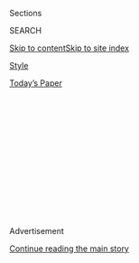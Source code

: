 <div id="app">

<div>

<div>

<div>

<div class="NYTAppHideMasthead css-1q2w90k e1suatyy0">

<div class="section css-ui9rw0 e1suatyy2">

<div class="css-eph4ug er09x8g0">

<div class="css-6n7j50">

</div>

<span class="css-1dv1kvn">Sections</span>

<div class="css-10488qs">

<span class="css-1dv1kvn">SEARCH</span>

</div>

[Skip to content](#site-content)[Skip to site index](#site-index)

</div>

<div id="masthead-section-label" class="css-1wr3we4 eaxe0e00">

[Style](https://www.nytimes.com/section/style)

</div>

<div class="css-10698na e1huz5gh0">

</div>

</div>

<div id="masthead-bar-one" class="section hasLinks css-15hmgas e1csuq9d3">

<div class="css-uqyvli e1csuq9d0">

</div>

<div class="css-1uqjmks e1csuq9d1">

</div>

<div class="css-9e9ivx">

[](https://myaccount.nytimes.com/auth/login?response_type=cookie&client_id=vi)

</div>

<div class="css-1bvtpon e1csuq9d2">

[Today’s Paper](https://www.nytimes.com/section/todayspaper)

</div>

</div>

</div>

</div>

<div data-aria-hidden="false">

<div id="site-content" role="main">

<div>

<div class="css-1aor85t" style="opacity:0.000000001;z-index:-1;visibility:hidden">

<div class="css-1hqnpie">

<div class="css-epjblv">

<span class="css-17xtcya">[Style](/section/style)</span><span class="css-x15j1o">|</span><span class="css-fwqvlz">Orville
Peck, a Masked Gay Country Star, Rides Into Brooklyn</span>

</div>

<div class="css-k008qs">

<div class="css-1iwv8en">

<span class="css-18z7m18"></span>

<div>

</div>

</div>

<span class="css-1n6z4y">https://nyti.ms/328lM9z</span>

<div class="css-1705lsu">

<div class="css-4xjgmj">

<div class="css-4skfbu" role="toolbar" data-aria-label="Social Media Share buttons, Save button, and Comments Panel with current comment count" data-testid="share-tools">

  - 
  - 
  - 
  - 
    
    <div class="css-6n7j50">
    
    </div>

  - 

</div>

</div>

</div>

</div>

</div>

</div>

<div id="NYT_TOP_BANNER_REGION" class="css-13pd83m">

</div>

<div id="top-wrapper" class="css-1sy8kpn">

<div id="top-slug" class="css-l9onyx">

Advertisement

</div>

[Continue reading the main story](#after-top)

<div class="ad top-wrapper" style="text-align:center;height:100%;display:block;min-height:250px">

<div id="top" class="place-ad" data-position="top" data-size-key="top">

</div>

</div>

<div id="after-top">

</div>

</div>

<div>

<div id="sponsor-wrapper" class="css-1hyfx7x">

<div id="sponsor-slug" class="css-19vbshk">

Supported by

</div>

[Continue reading the main story](#after-sponsor)

<div id="sponsor" class="ad sponsor-wrapper" style="text-align:center;height:100%;display:block">

</div>

<div id="after-sponsor">

</div>

</div>

<div class="css-186x18t">

Encounters

</div>

<div class="css-1vkm6nb ehdk2mb0">

# Orville Peck, a Masked Gay Country Star, Rides Into Brooklyn

</div>

“The masks exist as a point of discussion,” Mr. Peck said.

<div class="css-79elbk" data-testid="photoviewer-wrapper">

<div class="css-z3e15g" data-testid="photoviewer-wrapper-hidden">

</div>

<div class="css-1a48zt4 ehw59r15" data-testid="photoviewer-children">

![<span class="css-16f3y1r e13ogyst0" data-aria-hidden="true">Orville
Peck, a country music act with a mask, at the Kensington Stables in
Brooklyn.</span><span class="css-cnj6d5 e1z0qqy90" itemprop="copyrightHolder"><span class="css-1ly73wi e1tej78p0">Credit...</span><span><span>Devin
Yalkin for The New York
Times</span></span></span>](https://static01.nyt.com/images/2019/10/13/fashion/11UPCLOSE-PECK1/11UPCLOSE-PECK1-articleLarge-v2.jpg?quality=75&auto=webp&disable=upscale)

</div>

</div>

<div class="css-18e8msd">

<div class="css-vp77d3 epjyd6m0">

<div class="css-hus3qt ey68jwv0" data-aria-hidden="true">

[![Alex
Hawgood](https://static01.nyt.com/images/2019/02/20/multimedia/author-alex-hawgood/author-alex-hawgood-thumbLarge.png
"Alex Hawgood")](https://www.nytimes.com/by/alex-hawgood)

</div>

<div class="css-1baulvz">

By [<span class="css-1baulvz last-byline" itemprop="name">Alex
Hawgood</span>](https://www.nytimes.com/by/alex-hawgood)

</div>

</div>

  - 
    
    <div class="css-ld3wwf e16638kd2">
    
    Published Oct. 12, 2019Updated Oct. 16, 2019
    
    </div>

  - 
    
    <div class="css-4xjgmj">
    
    <div class="css-pvvomx" role="toolbar" data-aria-label="Social Media Share buttons, Save button, and Comments Panel with current comment count" data-testid="share-tools">
    
      - 
      - 
      - 
      - 
        
        <div class="css-6n7j50">
        
        </div>
    
      - 
    
    </div>
    
    </div>

</div>

</div>

<div class="section meteredContent css-1r7ky0e" name="articleBody" itemprop="articleBody">

<div class="css-1fanzo5 StoryBodyCompanionColumn">

<div class="css-53u6y8">

The enigmatic country singer known as Orville Peck is riding high these
days. He is on the cover of [British GQ
Style](https://www.gq-magazine.co.uk/culture/article/orville-peck-interview),
wearing star-spangled boots and a black mask that obscures his face.

The New Yorker, in a review of his debut album, “Pony,” called him the
“[masked man our yee-haw moment
deserves](https://www.newyorker.com/recommends/listen/orville-peck-the-masked-man-our-yee-haw-moment-deserves)”
and described his voice as having “the sexy, menacing melodrama of Roy
Orbison.”

The [Los Angeles
Times](https://www.latimes.com/entertainment-arts/music/story/2019-09-04/orville-peck-country-gay-mask-singer)
declared that he is “as venerated as any pop diva” by the “hipsters in
West Hollywood,” which seems to be a thinly veiled reference to his
large gay fan base.

</div>

</div>

<div class="css-79elbk" data-testid="photoviewer-wrapper">

<div class="css-z3e15g" data-testid="photoviewer-wrapper-hidden">

</div>

<div class="css-1a48zt4 ehw59r15" data-testid="photoviewer-children">

![<span class="css-cnj6d5 e1z0qqy90" itemprop="copyrightHolder"><span class="css-1ly73wi e1tej78p0">Credit...</span><span>Devin
Yalkin for The New York
Times</span></span>](https://static01.nyt.com/images/2019/10/13/fashion/11UPCLOSE-PECK2/11UPCLOSE-PECK2-articleLarge-v3.jpg?quality=75&auto=webp&disable=upscale)

</div>

</div>

<div class="css-1fanzo5 StoryBodyCompanionColumn">

<div class="css-53u6y8">

On a sweltering afternoon in July, Mr. Peck made his way to the
[Kensington Stables](http://kensingtonstables.com) in Brooklyn, to
explore the wild West of Prospect Park by horseback. “Honestly, there is
nothing I love more than being around a horse,” he said.

</div>

</div>

<div class="css-1fanzo5 StoryBodyCompanionColumn">

<div class="css-53u6y8">

Giving off what he called a “cowboy-in-the-city kind of vibe,” he wore a
sleeveless Western vest that showed off his toned and tattooed arms, and
a pair of dusty Wrangler jeans. And although his character always wears
a mask, he arrived without one, revealing his piercing blue eyes and
chiseled features. But he quickly put one on (a menacing black leather
mask with fringe) when a photographer arrived.

“The masks exist as a point of discussion for people to add their own
take on them,” he said.

A young instructor named Alexus Lawson walked him to the barn and had
him wait by a tower of saddles. “Nice quality leather,” Mr. Peck said.

</div>

</div>

<div class="css-79elbk" data-testid="photoviewer-wrapper">

<div class="css-z3e15g" data-testid="photoviewer-wrapper-hidden">

</div>

<div class="css-1a48zt4 ehw59r15" data-testid="photoviewer-children">

<div class="css-1xdhyk6 erfvjey0">

<span class="css-1ly73wi e1tej78p0">Image</span>

<div class="css-zjzyr8">

<div data-testid="lazyimage-container" style="height:580px">

</div>

</div>

</div>

<span class="css-cnj6d5 e1z0qqy90" itemprop="copyrightHolder"><span class="css-1ly73wi e1tej78p0">Credit...</span><span>Devin
Yalkin for The New York Times</span></span>

</div>

</div>

<div class="css-1fanzo5 StoryBodyCompanionColumn">

<div class="css-53u6y8">

As it turned out, Mr. Peck was not the only show pony there. He was
introduced to Tonka, a 20-year-old black horse who has appeared on
“Today” and “Saturday Night Live.” He felt Tonka’s muscular body.
“He’s so beautiful,” Mr. Peck said. “Look at those eyelashes.”

</div>

</div>

<div class="css-1fanzo5 StoryBodyCompanionColumn">

<div class="css-53u6y8">

After saddling up, he followed Ms. Lawson and rode toward Ocean Parkway,
looking like a campy butch Lone Ranger on the traffic-clogged streets of
central Brooklyn. Despite his disguises, Mr. Peck has a cerebral,
salt-of-the-earth nature.

“I don’t avoid questions about my life because I am trying to be
obtuse,” he said. “I use it as something to enhance the artistry of
what I do.”

It took some cajoling before he offered any personal tidbits, referring
to a childhood spent in “Africa, North America and Europe,” with a
father who is a glam-rock sound engineer and a mother who is an artist.
He identifies as gay and gave his age as 31.

</div>

</div>

<div class="css-79elbk" data-testid="photoviewer-wrapper">

<div class="css-z3e15g" data-testid="photoviewer-wrapper-hidden">

</div>

<div class="css-1a48zt4 ehw59r15" data-testid="photoviewer-children">

<div class="css-1xdhyk6 erfvjey0">

<span class="css-1ly73wi e1tej78p0">Image</span>

<div class="css-zjzyr8">

<div data-testid="lazyimage-container" style="height:257.77777777777777px">

</div>

</div>

</div>

<span class="css-cnj6d5 e1z0qqy90" itemprop="copyrightHolder"><span class="css-1ly73wi e1tej78p0">Credit...</span><span>Devin
Yalkin for The New York Times</span></span>

</div>

</div>

<div class="css-1fanzo5 StoryBodyCompanionColumn">

<div class="css-53u6y8">

The rest of his story is more ambiguous. He hinted that he was a child
model, as well as a theater actor in London. He created the masked
character Orville Peck two years ago, and
[posts](https://www.instagram.com/p/BbSeU8QD57B/) on social media
showcasing his rich baritone and noir, spaghetti-western look were
noticed by music executives.

“Pony” [was released](https://orvillepeck.bandcamp.com/album/pony) on
Sub Pop records in March, just as the conservative traditions of country
music were being challenged by artists like Kacey Musgraves and Lil Nas
X. Mr. Peck’s torch songs made him an outlaw in a genre not known to
embrace gay urban cowboys.

</div>

</div>

<div class="css-1fanzo5 StoryBodyCompanionColumn">

<div class="css-53u6y8">

The four music videos from “Pony” drip with “Brokeback Mountain”
homoeroticism, including the one for “[Hope to
Die](https://www.youtube.com/watch?v=60MHmrtEuRY),” in which Mr. Peck,
clad in fringed denim chaps, echoes the line-dance steps from Madonna’s
[cowgirl phase.](https://www.youtube.com/watch?v=gLFWRDsx5AI)

“There has always been people of color making country music, and there
has always been queer cowboys and cowgirls, like [K.D.
Lang](https://www.nytimes.com/2018/03/22/style/kd-lang-ingenue-tour.html),”
he said.

</div>

</div>

<div class="css-cfo9c3">

</div>

<div class="css-1fanzo5 StoryBodyCompanionColumn">

<div class="css-53u6y8">

His fans, like K.D. Lang’s, are far-flung. Mr. Peck is on an
international tour that stops at such diverse places as Austin, Tex;
Dublin; Kansas City, Mo.; London; Paris; Toronto; and Zurich. (His Oct.
15 show at the Music Hall of Williamsburg in Brooklyn is sold out.)

Rising stardom, however, has its downsides, especially for a masked
singer. Online sleuths have recently identified him as [Daniel
Pitout](http://www.brooklynvegan.com/orville-peck-is-daniel-pitout-of-nu-sensae-eating-out-lp-tour-coming-soon/),
a performance artist and former drummer in the Canadian punk band Nü
Sensae.

(After confirming Mr. Peck’s identity, a publicist for his label
released a statement from Mr. Peck that read, in part: “I understand
there is a temptation to try and unmask what I do, but to do so would be
to miss the point entirely.” He added: “All I ask is that people respect
my work and, more importantly, my fans enough to maintain this crucial
part of my expression as an artist.”)

</div>

</div>

<div class="css-79elbk" data-testid="photoviewer-wrapper">

<div class="css-z3e15g" data-testid="photoviewer-wrapper-hidden">

</div>

<div class="css-1a48zt4 ehw59r15" data-testid="photoviewer-children">

<div class="css-1xdhyk6 erfvjey0">

<span class="css-1ly73wi e1tej78p0">Image</span>

<div class="css-zjzyr8">

<div data-testid="lazyimage-container" style="height:257.77777777777777px">

</div>

</div>

</div>

<span class="css-cnj6d5 e1z0qqy90" itemprop="copyrightHolder"><span class="css-1ly73wi e1tej78p0">Credit...</span><span>Devin
Yalkin for The New York Times</span></span>

</div>

</div>

<div class="css-1fanzo5 StoryBodyCompanionColumn">

<div class="css-53u6y8">

After crossing the traffic circle, Mr. Peck made his way into Prospect
Park. The click-clack of Tonka’s hooves on the asphalt alerted
bystanders to the masked horseman in their midst.

A group of schoolchildren shrieked with excitement. An old man sitting
on a bench looked up from his newspaper. The tassels guarding Mr. Peck’s
jaw line began to sway in sync with Tonka’s tail. “They both work as a
fly swatter,” he said.

An urge overcame him and he began to sing “[Old Town
Road](https://www.nytimes.com/2019/05/10/arts/music/old-town-road-lil-nas-x.html)”
(“I got the horses in the back”), in a deep range that suggested a
subversive Chris Isaak.

The impromptu performance, however, was cut short because he had to call
his label publicist. “Hello, I’m on a horse right now,” he said,
pantomiming a phone with his thumb and pinkie finger, before giving
Tonka a gentle kick to keep moving. “I guess no one would think that
would be too strange coming from me,” he added, riding off into the
afternoon sun.

</div>

</div>

</div>

<div>

</div>

<div>

</div>

<div>

</div>

<div>

<div id="bottom-wrapper" class="css-1ede5it">

<div id="bottom-slug" class="css-l9onyx">

Advertisement

</div>

[Continue reading the main story](#after-bottom)

<div id="bottom" class="ad bottom-wrapper" style="text-align:center;height:100%;display:block;min-height:90px">

</div>

<div id="after-bottom">

</div>

</div>

</div>

</div>

</div>

## Site Index

<div>

</div>

## Site Information Navigation

  - [© <span>2020</span> <span>The New York Times
    Company</span>](https://help.nytimes.com/hc/en-us/articles/115014792127-Copyright-notice)

<!-- end list -->

  - [NYTCo](https://www.nytco.com/)
  - [Contact
    Us](https://help.nytimes.com/hc/en-us/articles/115015385887-Contact-Us)
  - [Work with us](https://www.nytco.com/careers/)
  - [Advertise](https://nytmediakit.com/)
  - [T Brand Studio](http://www.tbrandstudio.com/)
  - [Your Ad
    Choices](https://www.nytimes.com/privacy/cookie-policy#how-do-i-manage-trackers)
  - [Privacy](https://www.nytimes.com/privacy)
  - [Terms of
    Service](https://help.nytimes.com/hc/en-us/articles/115014893428-Terms-of-service)
  - [Terms of
    Sale](https://help.nytimes.com/hc/en-us/articles/115014893968-Terms-of-sale)
  - [Site Map](https://spiderbites.nytimes.com)
  - [Help](https://help.nytimes.com/hc/en-us)
  - [Subscriptions](https://www.nytimes.com/subscription?campaignId=37WXW)

</div>

</div>

</div>

</div>
